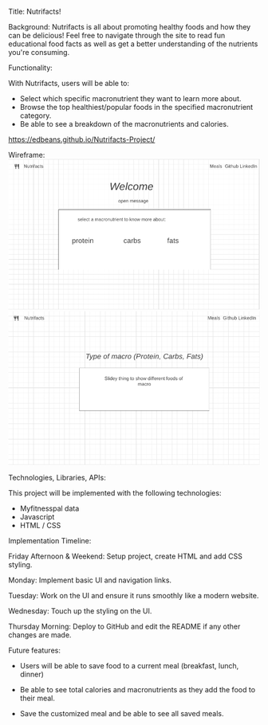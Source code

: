 Title: Nutrifacts! 

Background: 
Nutrifacts is all about promoting healthy foods and how they can be delicious! Feel free to navigate through the site to read fun educational food facts as well as get a better understanding of the nutrients you're consuming. 

Functionality: 

With Nutrifacts, users will be able to: 

- Select which specific macronutrient they want to learn more about. 
- Browse the top healthiest/popular foods in the specified macronutrient category. 
- Be able to see a breakdown of the macronutrients and calories. 

https://edbeans.github.io/Nutrifacts-Project/		

Wireframe: 
<img src="images/welcome_page.png">
<img src="images/macro_type.png">


Technologies, Libraries, APIs: 

This project will be implemented with the following technologies: 

- Myfitnesspal data 
- Javascript 
- HTML / CSS 

Implementation Timeline:

Friday Afternoon & Weekend: Setup project, create HTML and add CSS styling.

Monday: Implement basic UI and navigation links. 

Tuesday: Work on the UI and ensure it runs smoothly like a modern website. 

Wednesday: Touch up the styling on the UI.  

Thursday Morning: Deploy to GitHub and edit the README if any other changes are made. 

Future features: 
- Users will be able to save food to a current meal (breakfast, lunch, dinner) 

- Be able to see total calories and macronutrients as they add the food to their meal.

- Save the customized meal and be able to see all saved meals. 